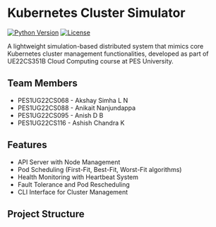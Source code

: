 # Kubernetes Cluster Simulator

[![Python Version](https://img.shields.io/badge/python-3.8%2B-blue)](https://www.python.org/)
[![License](https://img.shields.io/badge/license-MIT-green)](LICENSE)

A lightweight simulation-based distributed system that mimics core Kubernetes cluster management functionalities, developed as part of UE22CS351B Cloud Computing course at PES University.

## Team Members
- PES1UG22CS068 - Akshay Simha L N
- PES1UG22CS088 - Anikait Nanjundappa 
- PES1UG22CS095 - Anish D B
- PES1UG22CS116 - Ashish Chandra K

## Features
- API Server with Node Management
- Pod Scheduling (First-Fit, Best-Fit, Worst-Fit algorithms)
- Health Monitoring with Heartbeat System
- Fault Tolerance and Pod Rescheduling
- CLI Interface for Cluster Management

## Project Structure
